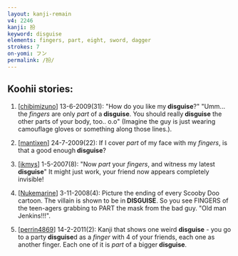 ```yaml
---
layout: kanji-remain
v4: 2246
kanji: 扮
keyword: disguise
elements: fingers, part, eight, sword, dagger
strokes: 7
on-yomi: フン
permalink: /扮/
---
```


## Koohii stories: 

1) [<a href="http://kanji.koohii.com/profile/chibimizuno">chibimizuno</a>] 13-6-2009(31): &quot;How do you like my<strong> disguise</strong>?&quot; &quot;Umm... the <em>fingers</em> are only <em>part</em> of a<strong> disguise</strong>. You should really<strong> disguise</strong> the other parts of your body, too.. o.o&quot; (Imagine the guy is just wearing camouflage gloves or something along those lines.).

2) [<a href="http://kanji.koohii.com/profile/mantixen">mantixen</a>] 24-7-2009(22): If I cover <em>part</em> of my face with my <em>fingers</em>, is that a good enough<strong> disguise</strong>?

3) [<a href="http://kanji.koohii.com/profile/ikmys">ikmys</a>] 1-5-2007(8): &quot;Now <em>part</em> your <em>fingers</em>, and witness my latest<strong> disguise</strong>&quot; It might just work, your friend now appears completely invisible!

4) [<a href="http://kanji.koohii.com/profile/Nukemarine">Nukemarine</a>] 3-11-2008(4): Picture the ending of every Scooby Doo cartoon. The villain is shown to be in<strong> DISGUISE</strong>. So you see FINGERS of the teen-agers grabbing to PART the mask from the bad guy. &quot;Old man Jenkins!!!&quot;.

5) [<a href="http://kanji.koohii.com/profile/perrin4869">perrin4869</a>] 14-2-2011(2): Kanji that shows one weird <strong>disguise</strong> - you go to a party<strong> disguise</strong>d as a <em>finger</em> with 4 of your friends, each one as another finger. Each one of it is <em>part</em> of a bigger<strong> disguise</strong>.

